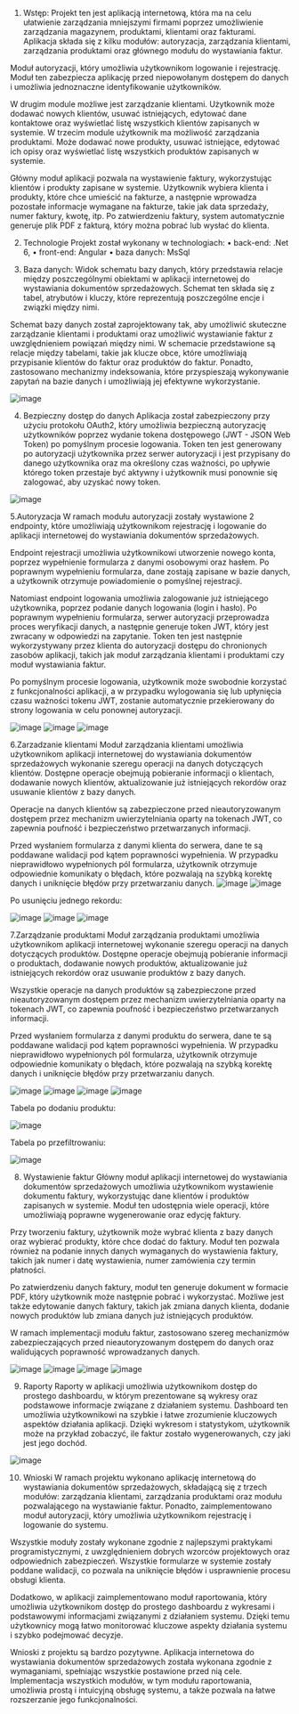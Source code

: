 1. Wstęp: 
Projekt ten jest aplikacją internetową, która ma na celu ułatwienie zarządzania mniejszymi firmami poprzez umożliwienie zarządzania magazynem, produktami, klientami oraz fakturami. Aplikacja składa się z  kilku modułów: autoryzacja, zarządzania klientami, zarządzania produktami oraz głównego modułu do wystawiania faktur.

Moduł autoryzacji, który umożliwia użytkownikom logowanie i rejestrację. Moduł ten zabezpiecza aplikację przed niepowołanym dostępem do danych i umożliwia jednoznaczne identyfikowanie użytkowników.

W drugim module możliwe jest zarządzanie klientami. Użytkownik może dodawać nowych klientów, usuwać istniejących, edytować dane kontaktowe oraz wyświetlać listę wszystkich klientów zapisanych w systemie. W trzecim module użytkownik ma możliwość zarządzania produktami. Może dodawać nowe produkty, usuwać istniejące, edytować ich opisy oraz wyświetlać listę wszystkich produktów zapisanych w systemie.

Główny moduł aplikacji pozwala na wystawienie faktury, wykorzystując klientów i produkty zapisane w systemie. Użytkownik wybiera klienta i produkty, które chce umieścić na fakturze, a następnie wprowadza pozostałe informacje wymagane na fakturze, takie jak data sprzedaży, numer faktury, kwotę, itp. Po zatwierdzeniu faktury, system automatycznie generuje plik PDF z fakturą, który można pobrać lub wysłać do klienta.


2. Technologie
Projekt został wykonany w technologiach: 
• back-end: .Net 6, 
• front-end: Angular 
• baza danych: MsSql 

3. Baza danych:
Widok schematu bazy danych, który przedstawia relacje między poszczególnymi obiektami w aplikacji internetowej do wystawiania dokumentów sprzedażowych. Schemat ten składa się z tabel, atrybutów i kluczy, które reprezentują poszczególne encje i związki między nimi.

Schemat bazy danych został zaprojektowany tak, aby umożliwić skuteczne zarządzanie klientami i produktami oraz umożliwić wystawianie faktur z uwzględnieniem powiązań między nimi. W schemacie przedstawione są relacje między tabelami, takie jak klucze obce, które umożliwiają przypisanie klientów do faktur oraz produktów do faktur. Ponadto, zastosowano mechanizmy indeksowania, które przyspieszają wykonywanie zapytań na bazie danych i umożliwiają jej efektywne wykorzystanie.

![image](https://github.com/Smoleckk/CompanyCompanion/assets/73690548/5bb78c33-9eec-4e65-90fb-046b840d3fc3)

4. Bezpieczny dostęp do danych
Aplikacja został zabezpieczony przy użyciu protokołu OAuth2, który umożliwia bezpieczną autoryzację użytkowników poprzez wydanie tokena dostępowego (JWT - JSON Web Token) po pomyślnym procesie logowania. Token ten jest generowany po autoryzacji użytkownika przez serwer autoryzacji i jest przypisany do danego użytkownika oraz ma określony czas ważności, po upływie którego token przestaje być aktywny i użytkownik musi ponownie się zalogować, aby uzyskać nowy token.

![image](https://github.com/Smoleckk/CompanyCompanion/assets/73690548/9c3b1336-10fb-4045-b870-4deb55238546)

5.Autoryzacja
W ramach modułu autoryzacji zostały wystawione 2 endpointy, które umożliwiają użytkownikom rejestrację i logowanie do aplikacji internetowej do wystawiania dokumentów sprzedażowych.

Endpoint rejestracji umożliwia użytkownikowi utworzenie nowego konta, poprzez wypełnienie formularza z danymi osobowymi oraz hasłem. Po poprawnym wypełnieniu formularza, dane zostają zapisane w bazie danych, a użytkownik otrzymuje powiadomienie o pomyślnej rejestracji.

Natomiast endpoint logowania umożliwia zalogowanie już istniejącego użytkownika, poprzez podanie danych logowania (login i hasło). Po poprawnym wypełnieniu formularza, serwer autoryzacji przeprowadza proces weryfikacji danych, a następnie generuje token JWT, który jest zwracany w odpowiedzi na zapytanie. Token ten jest następnie wykorzystywany przez klienta do autoryzacji dostępu do chronionych zasobów aplikacji, takich jak moduł zarządzania klientami i produktami czy moduł wystawiania faktur.

Po pomyślnym procesie logowania, użytkownik może swobodnie korzystać z funkcjonalności aplikacji, a w przypadku wylogowania się lub upłynięcia czasu ważności tokenu JWT, zostanie automatycznie przekierowany do strony logowania w celu ponownej autoryzacji.

![image](https://github.com/Smoleckk/CompanyCompanion/assets/73690548/0650659a-1818-43be-b014-68225815f395)
![image](https://github.com/Smoleckk/CompanyCompanion/assets/73690548/bcfabf55-f90d-4ee7-aaa8-39d34c9a6758)
![image](https://github.com/Smoleckk/CompanyCompanion/assets/73690548/7b8e71d6-83ba-4a76-845b-c6df845204bf)

6.Zarzadzanie klientami
Moduł zarządzania klientami umożliwia użytkownikom aplikacji internetowej do wystawiania dokumentów sprzedażowych wykonanie szeregu operacji na danych dotyczących klientów. Dostępne operacje obejmują pobieranie informacji o klientach, dodawanie nowych klientów, aktualizowanie już istniejących rekordów oraz usuwanie klientów z bazy danych.

Operacje na danych klientów są zabezpieczone przed nieautoryzowanym dostępem przez mechanizm uwierzytelniania oparty na tokenach JWT, co zapewnia poufność i bezpieczeństwo przetwarzanych informacji.

Przed wysłaniem formularza z danymi klienta do serwera, dane te są poddawane walidacji pod kątem poprawności wypełnienia. W przypadku nieprawidłowo wypełnionych pól formularza, użytkownik otrzymuje odpowiednie komunikaty o błędach, które pozwalają na szybką korektę danych i uniknięcie błędów przy przetwarzaniu danych.
![image](https://github.com/Smoleckk/CompanyCompanion/assets/73690548/fd001f62-6cf9-40b2-8584-d21015b14200)
![image](https://github.com/Smoleckk/CompanyCompanion/assets/73690548/a11317c8-d5af-4991-ba7e-66538c920c26)

Po usunięciu jednego rekordu:

![image](https://github.com/Smoleckk/CompanyCompanion/assets/73690548/114ddffe-a1ca-4052-8917-9ac311794964)
![image](https://github.com/Smoleckk/CompanyCompanion/assets/73690548/adac9524-cd11-41f7-9fc7-14fa16d246ab)
![image](https://github.com/Smoleckk/CompanyCompanion/assets/73690548/749459e7-8878-41ad-922d-7431471c0924)

7.Zarządzanie produktami
Moduł zarządzania produktami umożliwia użytkownikom aplikacji internetowej wykonanie szeregu operacji na danych dotyczących produktów. Dostępne operacje obejmują pobieranie informacji o produktach, dodawanie nowych produktów, aktualizowanie już istniejących rekordów oraz usuwanie produktów z bazy danych.

Wszystkie operacje na danych produktów są zabezpieczone przed nieautoryzowanym dostępem przez mechanizm uwierzytelniania oparty na tokenach JWT, co zapewnia poufność i bezpieczeństwo przetwarzanych informacji.

Przed wysłaniem formularza z danymi produktu do serwera, dane te są poddawane walidacji pod kątem poprawności wypełnienia. W przypadku nieprawidłowo wypełnionych pól formularza, użytkownik otrzymuje odpowiednie komunikaty o błędach, które pozwalają na szybką korektę danych i uniknięcie błędów przy przetwarzaniu danych.

![image](https://github.com/Smoleckk/CompanyCompanion/assets/73690548/128e00a4-8223-4305-93f5-02a2f705bddc)
![image](https://github.com/Smoleckk/CompanyCompanion/assets/73690548/2e18eea8-e747-47b1-8d01-9f348f7d6e00)
![image](https://github.com/Smoleckk/CompanyCompanion/assets/73690548/fc4c6ca5-adb0-4b9d-983c-282d9395b85b)
![image](https://github.com/Smoleckk/CompanyCompanion/assets/73690548/d845c10c-d5c9-4a58-8081-3a59bd8d2899)

Tabela po dodaniu produktu:

![image](https://github.com/Smoleckk/CompanyCompanion/assets/73690548/de16159b-4654-4224-b2d6-409128b14165)

Tabela po przefiltrowaniu: 

![image](https://github.com/Smoleckk/CompanyCompanion/assets/73690548/3ff11214-2029-47b5-9793-2bed3fbd5840)

8.  Wystawienie faktur
Główny moduł aplikacji internetowej do wystawiania dokumentów sprzedażowych umożliwia użytkownikom wystawienie dokumentu faktury, wykorzystując dane klientów i produktów zapisanych w systemie. Moduł ten udostępnia wiele operacji, które umożliwiają poprawne wygenerowanie oraz edycję faktury.

Przy tworzeniu faktury, użytkownik może wybrać klienta z bazy danych oraz wybierać produkty, które chce dodać do faktury. Moduł ten pozwala również na podanie innych danych wymaganych do wystawienia faktury, takich jak numer i datę wystawienia, numer zamówienia czy termin płatności.

Po zatwierdzeniu danych faktury, moduł ten generuje dokument w formacie PDF, który użytkownik może następnie pobrać i wykorzystać. Możliwe jest także edytowanie danych faktury, takich jak zmiana danych klienta, dodanie nowych produktów lub zmiana danych już istniejących produktów.

W ramach implementacji modułu faktur, zastosowano szereg mechanizmów zabezpieczających przed nieautoryzowanym dostępem do danych oraz walidujących poprawność wprowadzanych danych. 

![image](https://github.com/Smoleckk/CompanyCompanion/assets/73690548/40a437e5-c316-4071-9fb6-82497ca103a4)
![image](https://github.com/Smoleckk/CompanyCompanion/assets/73690548/2165c478-1c06-43c1-9c20-d1e4301baf13)
![image](https://github.com/Smoleckk/CompanyCompanion/assets/73690548/9ec20242-ccb6-4e9d-b902-4c82826c791f)
![image](https://github.com/Smoleckk/CompanyCompanion/assets/73690548/cf3fee57-3846-4791-a8b8-b7d4f892bb43)

9. Raporty
Raporty w aplikacji umożliwia użytkownikom dostęp do prostego dashboardu, w którym prezentowane są wykresy oraz podstawowe informacje związane z działaniem systemu. Dashboard ten umożliwia użytkownikowi na szybkie i łatwe zrozumienie kluczowych aspektów działania aplikacji. Dzięki wykresom i statystykom, użytkownik może na przykład zobaczyć, ile faktur zostało wygenerowanych, czy jaki jest jego dochód.

![image](https://github.com/Smoleckk/CompanyCompanion/assets/73690548/07b303b1-13bc-4f92-8dfa-b2d25a7610fa)

10. Wnioski
W ramach projektu wykonano aplikację internetową do wystawiania dokumentów sprzedażowych, składającą się z trzech modułów: zarządzania klientami, zarządzania produktami oraz modułu pozwalającego na wystawianie faktur. Ponadto, zaimplementowano moduł autoryzacji, który umożliwia użytkownikom rejestrację i logowanie do systemu.

Wszystkie moduły zostały wykonane zgodnie z najlepszymi praktykami programistycznymi, z uwzględnieniem dobrych wzorców projektowych oraz odpowiednich zabezpieczeń. Wszystkie formularze w systemie zostały poddane walidacji, co pozwala na uniknięcie błędów i usprawnienie procesu obsługi klienta.

Dodatkowo, w aplikacji zaimplementowano moduł raportowania, który umożliwia użytkownikom dostęp do prostego dashboardu z wykresami i podstawowymi informacjami związanymi z działaniem systemu. Dzięki temu użytkownicy mogą łatwo monitorować kluczowe aspekty działania systemu i szybko podejmować decyzje.

Wnioski z projektu są bardzo pozytywne. Aplikacja internetowa do wystawiania dokumentów sprzedażowych została wykonana zgodnie z wymaganiami, spełniając wszystkie postawione przed nią cele. Implementacja wszystkich modułów, w tym modułu raportowania, umożliwia prostą i intuicyjną obsługę systemu, a także pozwala na łatwe rozszerzanie jego funkcjonalności.
